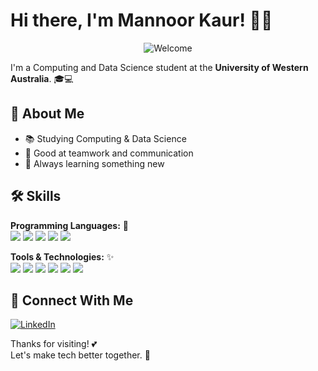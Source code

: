 # Hi there, I'm Mannoor Kaur! 🌅✨
<div align="center">
  <img src="https://readme-typing-svg.herokuapp.com?font=Fira+Code&size=24&duration=3000&pause=1000&color=FF8C42&center=true&vCenter=true&width=500&lines=Welcome+to+my+GitHub!+%F0%9F%8C%BB" alt="Welcome" />
</div>

I'm a Computing and Data Science student at the **University of Western Australia**. 🎓💻

## 🌻 About Me
- 📚 Studying Computing & Data Science  
- 🤝 Good at teamwork and communication
- 🌟 Always learning something new

## 🛠️ Skills

**Programming Languages:** 🌅  
<img src="https://img.shields.io/badge/Python-FF8C42?style=flat&logo=python&logoColor=white" />
<img src="https://img.shields.io/badge/Java-FFB347?style=flat&logo=java&logoColor=white" />
<img src="https://img.shields.io/badge/SQL-FFCC5C?style=flat&logo=postgresql&logoColor=white" />
<img src="https://img.shields.io/badge/HTML/CSS-FF8C42?style=flat&logo=html5&logoColor=white" />
<img src="https://img.shields.io/badge/R-FFA07A?style=flat&logo=r&logoColor=white" />

**Tools & Technologies:** ✨  
<img src="https://img.shields.io/badge/Tableau-FFB347?style=flat&logo=tableau&logoColor=white" />
<img src="https://img.shields.io/badge/PostgreSQL-FFCC5C?style=flat&logo=postgresql&logoColor=white" />
<img src="https://img.shields.io/badge/Docker-FF8C42?style=flat&logo=docker&logoColor=white" />
<img src="https://img.shields.io/badge/Git-FFA07A?style=flat&logo=git&logoColor=white" />
<img src="https://img.shields.io/badge/Excel-FFB347?style=flat&logo=microsoft-excel&logoColor=white" />
<img src="https://img.shields.io/badge/Power%20BI-FFCC5C?style=flat&logo=power-bi&logoColor=white" />

## 💌 Connect With Me
[![LinkedIn](https://img.shields.io/badge/LinkedIn-FF69B4?style=flat&logo=linkedin&logoColor=white)](https://www.linkedin.com/in/mannoor-kaur-202506358)

Thanks for visiting! 💕  
Let's make tech better together. 🌸
